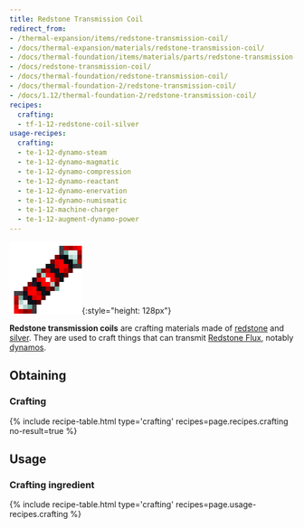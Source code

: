 ```yaml
---
title: Redstone Transmission Coil
redirect_from:
- /thermal-expansion/items/redstone-transmission-coil/
- /docs/thermal-expansion/materials/redstone-transmission-coil/
- /docs/thermal-foundation/items/materials/parts/redstone-transmission-coil/
- /docs/redstone-transmission-coil/
- /docs/thermal-foundation/redstone-transmission-coil/
- /docs/thermal-foundation-2/redstone-transmission-coil/
- /docs/1.12/thermal-foundation-2/redstone-transmission-coil/
recipes:
  crafting:
  - tf-1-12-redstone-coil-silver
usage-recipes:
  crafting:
  - te-1-12-dynamo-steam
  - te-1-12-dynamo-magmatic
  - te-1-12-dynamo-compression
  - te-1-12-dynamo-reactant
  - te-1-12-dynamo-enervation
  - te-1-12-dynamo-numismatic
  - te-1-12-machine-charger
  - te-1-12-augment-dynamo-power
---
```


![Redstone transmission coil](/assets/images/thermal-foundation-2/redstone-coil-silver.png){:style="height: 128px"}


**Redstone transmission coils** are crafting materials made of
[redstone](https://minecraft.gamepedia.com/Redstone) and
[silver](/docs/1.12/thermal-foundation/silver-ingot/). They are used to craft things that can transmit
[Redstone Flux](/docs/redstone-flux/), notably [dynamos](/docs/1.12/thermal-expansion/dynamos/).


Obtaining
---------

### Crafting
{% include recipe-table.html type='crafting' recipes=page.recipes.crafting no-result=true %}


Usage
-----

### Crafting ingredient
{% include recipe-table.html type='crafting' recipes=page.usage-recipes.crafting %}
